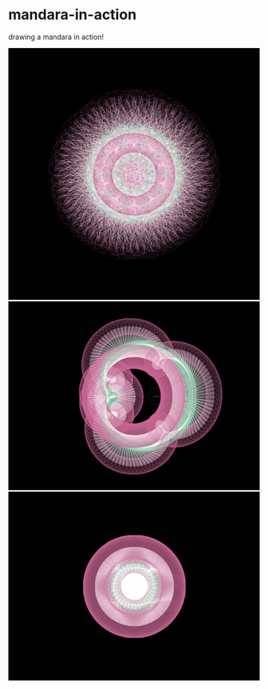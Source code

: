 # mandara-in-action
drawing a mandara in action!

![mandara1](./sketch_150709a/11x11x11.png)
![mandara3](./sketch_150709a/pattern0709_3.png)
![mandara3](./sketch_150709a/pattern0709_5.png)